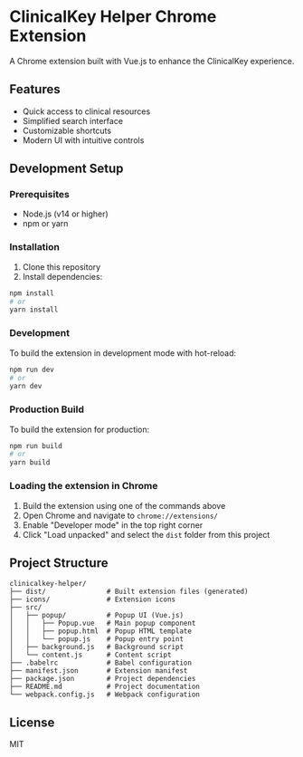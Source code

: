# ClinicalKey Helper Chrome Extension

A Chrome extension built with Vue.js to enhance the ClinicalKey experience.

## Features

- Quick access to clinical resources
- Simplified search interface
- Customizable shortcuts
- Modern UI with intuitive controls

## Development Setup

### Prerequisites

- Node.js (v14 or higher)
- npm or yarn

### Installation

1. Clone this repository
2. Install dependencies:

```bash
npm install
# or
yarn install
```

### Development

To build the extension in development mode with hot-reload:

```bash
npm run dev
# or
yarn dev
```

### Production Build

To build the extension for production:

```bash
npm run build
# or
yarn build
```

### Loading the extension in Chrome

1. Build the extension using one of the commands above
2. Open Chrome and navigate to `chrome://extensions/`
3. Enable "Developer mode" in the top right corner
4. Click "Load unpacked" and select the `dist` folder from this project

## Project Structure

```
clinicalkey-helper/
├── dist/               # Built extension files (generated)
├── icons/              # Extension icons
├── src/
│   ├── popup/          # Popup UI (Vue.js)
│   │   ├── Popup.vue   # Main popup component
│   │   ├── popup.html  # Popup HTML template
│   │   └── popup.js    # Popup entry point
│   ├── background.js   # Background script
│   └── content.js      # Content script
├── .babelrc            # Babel configuration
├── manifest.json       # Extension manifest
├── package.json        # Project dependencies
├── README.md           # Project documentation
└── webpack.config.js   # Webpack configuration
```

## License

MIT

